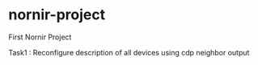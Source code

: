 # nornir-project
First Nornir Project

Task1 : Reconfigure description of all devices using cdp neighbor output

